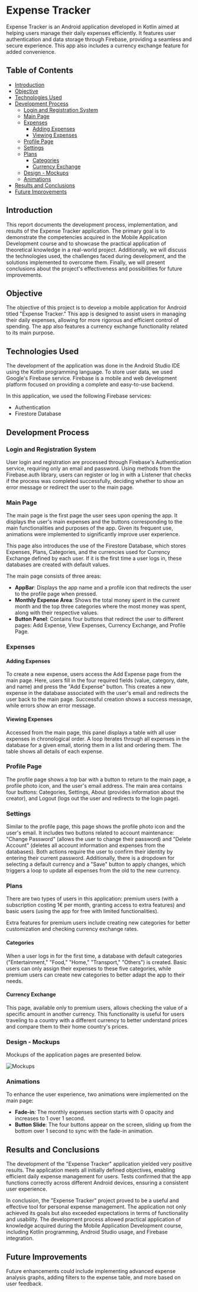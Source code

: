# Expense Tracker

Expense Tracker is an Android application developed in Kotlin aimed at helping users manage their daily expenses efficiently. It features user authentication and data storage through Firebase, providing a seamless and secure experience. This app also includes a currency exchange feature for added convenience.

## Table of Contents

- [Introduction](#introduction)
- [Objective](#objective)
- [Technologies Used](#technologies-used)
- [Development Process](#development-process)
  - [Login and Registration System](#login-and-registration-system)
  - [Main Page](#main-page)
  - [Expenses](#expenses)
    - [Adding Expenses](#adding-expenses)
    - [Viewing Expenses](#viewing-expenses)
  - [Profile Page](#profile-page)
  - [Settings](#settings)
  - [Plans](#plans)
    - [Categories](#categories)
    - [Currency Exchange](#currency-exchange)
  - [Design - Mockups](#design---mockups)
  - [Animations](#animations)
- [Results and Conclusions](#results-and-conclusions)
- [Future Improvements](#future-improvements)

## Introduction

This report documents the development process, implementation, and results of the Expense Tracker application. The primary goal is to demonstrate the competencies acquired in the Mobile Application Development course and to showcase the practical application of theoretical knowledge in a real-world project. Additionally, we will discuss the technologies used, the challenges faced during development, and the solutions implemented to overcome them. Finally, we will present conclusions about the project's effectiveness and possibilities for future improvements.

## Objective

The objective of this project is to develop a mobile application for Android titled "Expense Tracker." This app is designed to assist users in managing their daily expenses, allowing for more rigorous and efficient control of spending. The app also features a currency exchange functionality related to its main purpose.

## Technologies Used

The development of the application was done in the Android Studio IDE using the Kotlin programming language. To store user data, we used Google's Firebase service. Firebase is a mobile and web development platform focused on providing a complete and easy-to-use backend.

In this application, we used the following Firebase services:
- Authentication
- Firestore Database

## Development Process

### Login and Registration System

User login and registration are processed through Firebase's Authentication service, requiring only an email and password. Using methods from the Firebase.auth library, users can register or log in with a Listener that checks if the process was completed successfully, deciding whether to show an error message or redirect the user to the main page.

### Main Page

The main page is the first page the user sees upon opening the app. It displays the user's main expenses and the buttons corresponding to the main functionalities and purposes of the app. Given its frequent use, animations were implemented to significantly improve user experience.

This page also introduces the use of the Firestore Database, which stores Expenses, Plans, Categories, and the currencies used for Currency Exchange defined by each user. If it is the first time a user logs in, these databases are created with default values.

The main page consists of three areas:
- **AppBar**: Displays the app name and a profile icon that redirects the user to the profile page when pressed.
- **Monthly Expense Area**: Shows the total money spent in the current month and the top three categories where the most money was spent, along with their respective values.
- **Button Panel**: Contains four buttons that redirect the user to different pages: Add Expense, View Expenses, Currency Exchange, and Profile Page.

### Expenses

#### Adding Expenses

To create a new expense, users access the Add Expense page from the main page. Here, users fill in the four required fields (value, category, date, and name) and press the "Add Expense" button. This creates a new expense in the database associated with the user's email and redirects the user back to the main page. Successful creation shows a success message, while errors show an error message.

#### Viewing Expenses

Accessed from the main page, this panel displays a table with all user expenses in chronological order. A loop iterates through all expenses in the database for a given email, storing them in a list and ordering them. The table shows all details of each expense.

### Profile Page

The profile page shows a top bar with a button to return to the main page, a profile photo icon, and the user's email address. The main area contains four buttons: Categories, Settings, About (provides information about the creator), and Logout (logs out the user and redirects to the login page).

### Settings

Similar to the profile page, this page shows the profile photo icon and the user's email. It includes two buttons related to account maintenance: "Change Password" (allows the user to change their password) and "Delete Account" (deletes all account information and expenses from the databases). Both actions require the user to confirm their identity by entering their current password. Additionally, there is a dropdown for selecting a default currency and a "Save" button to apply changes, which triggers a loop to update all expenses from the old to the new currency.

### Plans

There are two types of users in this application: premium users (with a subscription costing 1€ per month, granting access to extra features) and basic users (using the app for free with limited functionalities).

Extra features for premium users include creating new categories for better customization and checking currency exchange rates.

#### Categories

When a user logs in for the first time, a database with default categories ("Entertainment," "Food," "Home," "Transport," "Others") is created. Basic users can only assign their expenses to these five categories, while premium users can create new categories to better adapt the app to their needs.

#### Currency Exchange

This page, available only to premium users, allows checking the value of a specific amount in another currency. This functionality is useful for users traveling to a country with a different currency to better understand prices and compare them to their home country's prices.

### Design - Mockups

Mockups of the application pages are presented below.

![Mockups](mockup.png)

### Animations

To enhance the user experience, two animations were implemented on the main page:
- **Fade-in**: The monthly expenses section starts with 0 opacity and increases to 1 over 1 second.
- **Button Slide**: The four buttons appear on the screen, sliding up from the bottom over 1 second to sync with the fade-in animation.

## Results and Conclusions

The development of the "Expense Tracker" application yielded very positive results. The application meets all initially defined objectives, enabling efficient daily expense management for users. Tests confirmed that the app functions correctly across different Android devices, ensuring a consistent user experience.

In conclusion, the "Expense Tracker" project proved to be a useful and effective tool for personal expense management. The application not only achieved its goals but also exceeded expectations in terms of functionality and usability. The development process allowed practical application of knowledge acquired during the Mobile Application Development course, including Kotlin programming, Android Studio usage, and Firebase integration.

## Future Improvements

Future enhancements could include implementing advanced expense analysis graphs, adding filters to the expense table, and more based on user feedback.
